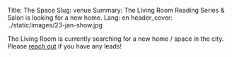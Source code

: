 Title: The Space
Slug: venue
Summary: The Living Room Reading Series & Salon is looking for a new home.
Lang: en
header_cover: ../static/images/23-jan-show.jpg

The Living Room is currently searching for a new home / space in the city. Please [reach out](mailto:kevin@thelivingroomsf.com) if you have any leads!
